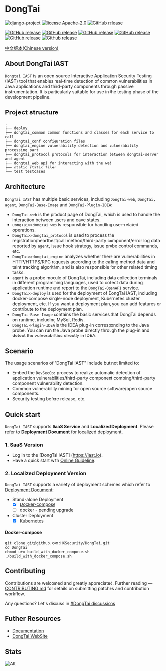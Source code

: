 # DongTai

[![django-project](https://img.shields.io/badge/django%20versions-3.2.15-blue)](https://www.djangoproject.com/)
[![license Apache-2.0](https://img.shields.io/github/license/HXSecurity/DongTai-agent-java)](https://github.com/HXSecurity/DongTai-agent-java/blob/main/LICENSE)
[![GitHub release](https://img.shields.io/github/v/release/HXSecurity/DongTai?label=DongTai)](https://github.com/HXSecurity/DongTai/releases)

[![GitHub release](https://img.shields.io/github/v/release/HXSecurity/Dongtai-webapi?label=Dongtai-webapi)](https://github.com/HXSecurity/DongTai-webapi/releases)
[![GitHub release](https://img.shields.io/github/v/release/HXSecurity/Dongtai-openapi?label=Dongtai-openapi)](https://github.com/HXSecurity/DongTai-openapi/releases)
[![GitHub release](https://img.shields.io/github/v/release/HXSecurity/Dongtai-engine?label=Dongtai-engine)](https://github.com/HXSecurity/DongTai-engine/releases)
[![GitHub release](https://img.shields.io/github/v/release/HXSecurity/Dongtai-web?label=Dongtai-web)](https://github.com/HXSecurity/DongTai-web/releases)
[![GitHub release](https://img.shields.io/github/v/release/HXSecurity/DongTai-agent-java?label=DongTai-agent-java)](https://github.com/HXSecurity/DongTai-agent-java/releases)
[![GitHub release](https://img.shields.io/github/v/release/HXSecurity/DongTai-agent-python?label=DongTai-agent-python)](https://github.com/HXSecurity/DongTai-agent-python/releases)

[中文版本(Chinese version)](README-zh.md)

## About DongTai IAST

`Dongtai IAST` is an open-source Interactive Application Security Testing (IAST) tool that enables real-time detection of common vulnerabilities in Java applications and third-party components through passive instrumentation. It is particularly suitable for use in the testing phase of the development pipeline.


## Project structure
```
.
├── deploy
├── dongtai_common common functions and classes for each service to call
├── dongtai_conf configuration files
├── dongtai_engine vulnerability detection and vulnerability processing part
├── dongtai_protocol protocols for interaction between dongtai-server and agent
├── dongtai_web api for interacting with the web
├── static static files
└── test testcases

```

## Architecture

`DongTai IAST` has multiple basic services, including `DongTai-web`, `DongTai`， `agent`, `DongTai-Base-Image` and `DongTai-Plugin-IDEA`:

- `DongTai-web` is the product page of DongTai, which is used to handle the interaction between users and cave states.
- `DongTai>>dongtai_web` is responsible for handling user-related operations.
- `DongTai>>dongtai_protocol` is used to process the registration/heartbeat/call method/third-party component/error log data reported by `agent`, issue hook strategy, issue probe control commands, etc.
- `DongTai>>dongtai_engine` analyzes whether there are vulnerabilities in HTTP/HTTPS/RPC requests according to the calling method data and taint tracking algorithm, and is also responsible for other related timing tasks.
- `agent` is a probe module of DongTai, including data collection terminals in different programming languages, used to collect data during application runtime and report to the `DongTai-OpenAPI` service.
- `DongTai>>deploy` is used for the deployment of DongTai IAST, including docker-compose single-node deployment, Kubernetes cluster deployment, etc. If you want a deployment plan, you can add features or contribute to the deployment plan.
- `DongTai-Base-Image` contains the basic services that DongTai depends on runtime, including MySql, Redis.
- `DongTai-Plugin-IDEA` is the IDEA plug-in corresponding to the Java probe. You can run the Java probe directly through the plug-in and detect the vulnerabilities directly in IDEA.

## Scenario

The usage scenarios of "DongTai IAST" include but not limited to:

- Embed the `DevSecOps` process to realize automatic detection of application vulnerabilities/third-party component combing/third-party component vulnerability detection.
- Common vulnerability mining for open source software/open source components.
- Security testing before release, etc.

## Quick start

`DongTai IAST` supports **SaaS Service** and **Localized Deployment**. Please refer to [**Deployment Document**](./deploy) for localized deployment.

### 1. SaaS Version

- Log in to the [DongTai IAST] (<https://iast.io>).
- Have a quick start with [Online Guideline](https://docs.dongtai.io/docs/category/%E5%BF%AB%E9%80%9F%E5%BC%80%E5%A7%8B).

### 2. Localized Deployment Version

`DongTai IAST` supports a variety of deployment schemes which refer to [Deployment Document](./deploy):

- Stand-alone Deployment
  - [x] [Docker-compose](./deploy/docker-compose)
  - [ ] docker - pending upgrade
- Cluster Deployment
  - [x] [Kubernetes](./deploy/kubernetes)

#### Docker-compose

```shell script
git clone git@github.com:HXSecurity/DongTai.git
cd DongTai
chmod u+x build_with_docker_compose.sh
./build_with_docker_compose.sh
```

## Contributing

Contributions are welcomed and greatly appreciated. Further reading — [CONTRIBUTING.md](https://github.com/HXSecurity/DongTai/blob/main/CONTRIBUTING.md) for details on submitting patches and contribution workflow.

Any questions? Let's discuss in [#DongTai discussions](https://github.com/HXSecurity/DongTai/discussions)

## Futher Resources

- [Documentation](https://docs.dongtai.io/)
- [DongTai WebSite](https://dongtai.io)

## Stats

![Alt](https://repobeats.axiom.co/api/embed/904e8c4c645fe5352cbb543cd1ad8dd518e5f94b.svg "Repobeats analytics image")
